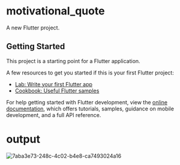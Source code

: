 # motivational_quote

A new Flutter project.

## Getting Started

This project is a starting point for a Flutter application.

A few resources to get you started if this is your first Flutter project:

- [Lab: Write your first Flutter app](https://docs.flutter.dev/get-started/codelab)
- [Cookbook: Useful Flutter samples](https://docs.flutter.dev/cookbook)

For help getting started with Flutter development, view the
[online documentation](https://docs.flutter.dev/), which offers tutorials,
samples, guidance on mobile development, and a full API reference.

# output
![7aba3e73-248c-4c02-b4e8-ca7493024a16](https://user-images.githubusercontent.com/102571802/197172990-691f4eb6-6551-42ec-9582-8553adc323aa.jpg)

